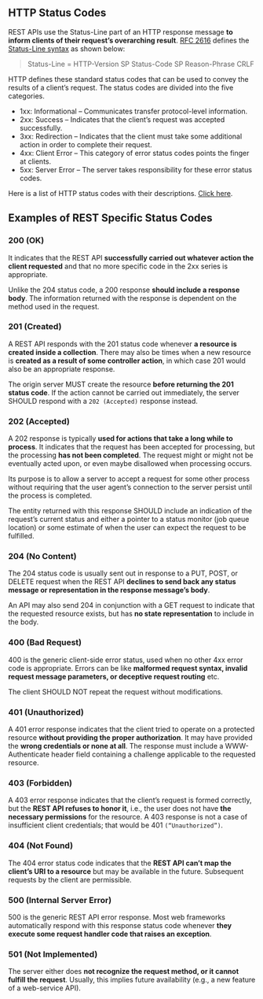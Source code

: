 ## HTTP Status Codes

REST APIs use the Status-Line part of an HTTP response message **to inform clients of their request’s overarching result**. [RFC 2616](https://www.ietf.org/rfc/rfc2616.txt) defines the [Status-Line syntax](https://www.w3.org/Protocols/rfc2616/rfc2616-sec6.html#sec6.1) as shown below:
> Status-Line = HTTP-Version SP Status-Code SP Reason-Phrase CRLF

HTTP defines these standard status codes that can be used to convey the results of a client’s request. The status codes are divided into the five categories.
- 1xx: Informational – Communicates transfer protocol-level information.
- 2xx: Success – Indicates that the client’s request was accepted successfully.
- 3xx: Redirection – Indicates that the client must take some additional action in order to complete their request.
- 4xx: Client Error – This category of error status codes points the finger at clients.
- 5xx: Server Error – The server takes responsibility for these error status codes.

Here is a list of HTTP status codes with their descriptions. [Click here](https://restfulapi.net/http-status-codes/).

## Examples of REST Specific Status Codes

### 200 (OK)
It indicates that the REST API **successfully carried out whatever action the client requested** and that no more specific code in the 2xx series is appropriate.

Unlike the 204 status code, a 200 response **should include a response body**. The information returned with the response is dependent on the method used in the request.

### 201 (Created)
A REST API responds with the 201 status code whenever **a resource is created inside a collection**. There may also be times when a new resource is **created as a result of some controller action**, in which case 201 would also be an appropriate response.

The origin server MUST create the resource **before returning the 201 status code**. If the action cannot be carried out immediately, the server SHOULD respond with a `202 (Accepted)` response instead.

### 202 (Accepted)
A 202 response is typically **used for actions that take a long while to process**. It indicates that the request has been accepted for processing, but the processing **has not been completed**. The request might or might not be eventually acted upon, or even maybe disallowed when processing occurs.

Its purpose is to allow a server to accept a request for some other process without requiring that the user agent’s connection to the server persist until the process is completed.

The entity returned with this response SHOULD include an indication of the request’s current status and either a pointer to a status monitor (job queue location) or some estimate of when the user can expect the request to be fulfilled.

### 204 (No Content)
The 204 status code is usually sent out in response to a PUT, POST, or DELETE request when the REST API **declines to send back any status message or representation in the response message’s body**.

An API may also send 204 in conjunction with a GET request to indicate that the requested resource exists, but has **no state representation** to include in the body.

### 400 (Bad Request)
400 is the generic client-side error status, used when no other 4xx error code is appropriate. Errors can be like **malformed request syntax, invalid request message parameters, or deceptive request routing** etc.

The client SHOULD NOT repeat the request without modifications.

### 401 (Unauthorized)
A 401 error response indicates that the client tried to operate on a protected resource **without providing the proper authorization**. It may have provided the **wrong credentials or none at all**. The response must include a WWW-Authenticate header field containing a challenge applicable to the requested resource.

### 403 (Forbidden)
A 403 error response indicates that the client’s request is formed correctly, but the **REST API refuses to honor it**, i.e., the user does not have **the necessary permissions** for the resource. A 403 response is not a case of insufficient client credentials; that would be 401 `(“Unauthorized”)`.

### 404 (Not Found)
The 404 error status code indicates that the **REST API can’t map the client’s URI to a resource** but may be available in the future. Subsequent requests by the client are permissible.

### 500 (Internal Server Error)
500 is the generic REST API error response. Most web frameworks automatically respond with this response status code whenever **they execute some request handler code that raises an exception**.

###  501 (Not Implemented)
The server either does **not recognize the request method, or it cannot fulfill the request**. Usually, this implies future availability (e.g., a new feature of a web-service API).